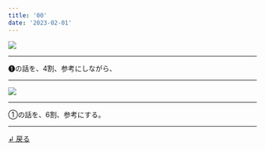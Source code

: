 ```yaml
---
title: '00'
date: '2023-02-01'
---
```

![](/images/11_00.jpg)
***
➊の話を、4割、参考にしながら、
***
![](/images/11_00_.jpg)
***
①の話を、6割、参考にする。
***
[ ↲ 戻る ](/posts/11)
